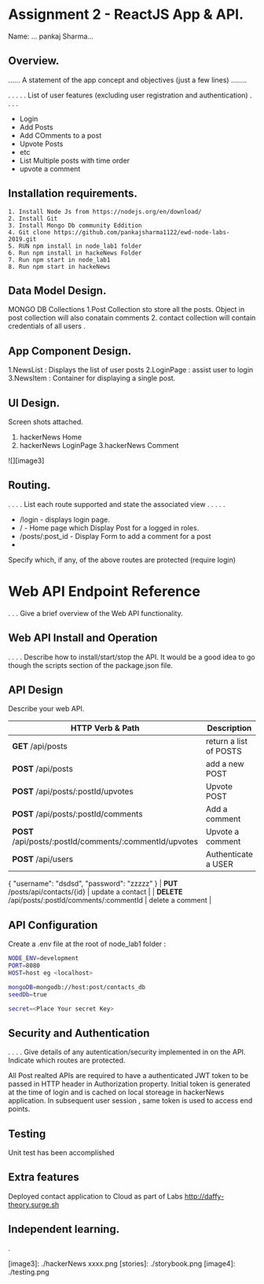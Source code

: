 # Assignment 2 - ReactJS App & API.

Name: ... pankaj Sharma...

## Overview.
...... A statement of the app concept and objectives (just a few lines) ........


 . . . . . List of user features (excluding user registration and authentication) . . . . 
 
 + Login
 + Add Posts
 + Add COmments to a post
 + Upvote Posts
 + etc
 + List Multiple posts with time order 
  + upvote a comment

## Installation requirements.
	1. Install Node Js from https://nodejs.org/en/download/
	2. Install Git
	3. Install Mongo Db community Eddition
	4. Git clone https://github.com/pankajsharma1122/ewd-node-labs-2019.git
	5. RUN npm install in node_lab1 folder
	6. Run npm install in hackeNews Folder
	7. Run npm start in node_lab1
	8. Run npm start in hackeNews


## Data Model Design.
MONGO DB Collections
1.Post Collection sto store all the posts. Object in post collection will also conatain comments
2. contact collection will contain credentials of all users .	
  

## App Component Design.

1.NewsList : Displays the list of user posts
2.LoginPage : assist user to login
3.NewsItem : Container for displaying a single post.



## UI Design.

Screen shots attached.
1. hackerNews Home
2. hackerNews LoginPage
3.hackerNews Comment

![][image3]

## Routing.
. . . . List each route supported and state the associated view . . . . . 

+ /login - displays login page.
+ / - Home page which Display Post for a logged in roles. 
+ /posts/:post_id - Display Form to add a comment for a post
+ 

Specify which, if any, of the above routes are protected (require login)

# Web API Endpoint Reference
. . . Give a brief overview of the Web API functionality.

## Web API Install and Operation
. . . . Describe how to install/start/stop the API. It would be a good idea to go though the scripts section of the package.json file.

## API Design
Describe your web API.

| HTTP Verb & Path |  Description |
| -- | -- |
| **GET**  /api/posts |return a list of POSTS |
| **POST** /api/posts |add a new POST |
| **POST** /api/posts/:postId/upvotes |Upvote POST |
| **POST** /api/posts/:postId/comments |Add a comment |
| **POST** /api/posts/:postId/comments/:commentId/upvotes |Upvote a comment |
| **POST** /api/users |Authenticate a USER |
{
    "username": "dsdsd",
    "password": "zzzzz"
}
| **PUT** /posts/api/contacts/{id} | update a contact |
| **DELETE** /api/posts/:postId/comments/:commentId | delete a comment |

## API Configuration
Create a .env file at the root of node_lab1 folder :
~~~bash
NODE_ENV=development
PORT=8080
HOST=host eg <localhost>

mongoDB=mongodb://host:post/contacts_db
seedDb=true

secret=<Place Your secret Key>

~~~

## Security and Authentication
. . . . Give details of any autentication/security implemented in on the API. Indicate which routes are protected.

All Post realted APIs are required to have a authenticated JWT token to be passed in HTTP header in Authorization property. Initial token is generated at the time of login and is cached on 
local storeage in hackerNews application. In subsequent user session , same token is used to access end points. 

## Testing
Unit test has been accomplished  

## Extra features

Deployed contact application to Cloud as part of Labs
http://daffy-theory.surge.sh


## Independent learning.
.  



[model]: ./data.jpg
[image3]: ./hackerNews xxxx.png
[stories]: ./storybook.png
[image4]: ./testing.png
